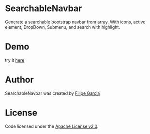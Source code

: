 SearchableNavbar
================

Generate a searchable bootstrap navbar from array. With icons, active element, DropDown, Submenu, and search with highlight.

Demo
===
try it [here](http://filipegarcia.github.com/SearchableNavbar/)

Author
===
SearchableNavbar was created by [Filipe Garcia](mailto:hello@evolving.in)

License
===
Code licensed under the [Apache License v2.0](http://www.apache.org/licenses/LICENSE-2.0).